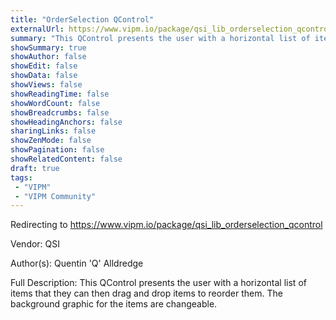```yaml
---
title: "OrderSelection QControl"
externalUrl: https://www.vipm.io/package/qsi_lib_orderselection_qcontrol
summary: "This QControl presents the user with a horizontal list of items that they can then drag and drop items to reorder them."
showSummary: true
showAuthor: false
showEdit: false
showData: false
showViews: false
showReadingTime: false
showWordCount: false
showBreadcrumbs: false
showHeadingAnchors: false
sharingLinks: false
showZenMode: false
showPagination: false
showRelatedContent: false
draft: true
tags:
 - "VIPM"
 - "VIPM Community"
---
```


Redirecting to https://www.vipm.io/package/qsi_lib_orderselection_qcontrol

Vendor: QSI

Author(s): Quentin 'Q' Alldredge
 
Full Description:
This QControl presents the user with a horizontal list of items that they can then drag and drop items to reorder them. The background graphic for the items are changeable.